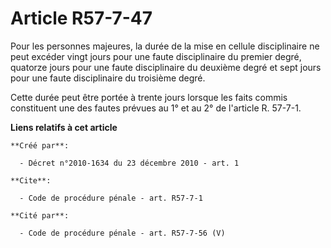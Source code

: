 # Article R57-7-47

Pour les personnes majeures, la durée de la mise en cellule disciplinaire ne peut excéder vingt jours pour une faute
disciplinaire du premier degré, quatorze jours pour une faute disciplinaire du deuxième degré et sept jours pour une faute
disciplinaire du troisième degré. 

Cette durée peut être portée à trente jours lorsque les faits commis constituent une des fautes prévues au 1° et au 2° de
l'article R. 57-7-1.

**Liens relatifs à cet article**

	**Créé par**:

	  - Décret n°2010-1634 du 23 décembre 2010 - art. 1

	**Cite**:

	  - Code de procédure pénale - art. R57-7-1

	**Cité par**:

	  - Code de procédure pénale - art. R57-7-56 (V)
